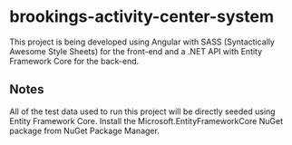 # brookings-activity-center-system
This project is being developed using Angular with SASS (Syntactically Awesome Style Sheets) for the front-end and a .NET API with Entity Framework Core for the back-end.

## Notes
All of the test data used to run this project will be directly seeded using Entity Framework Core. Install the Microsoft.EntityFrameworkCore NuGet package from NuGet Package Manager.
